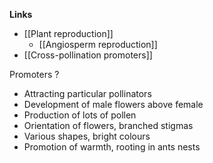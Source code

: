 **Links**
- [[Plant reproduction]]
	- [[Angiosperm reproduction]]
- [[Cross-pollination promoters]]

Promoters
?
- Attracting particular pollinators
- Development of male flowers above female
- Production of lots of pollen
- Orientation of flowers, branched stigmas
- Various shapes, bright colours
- Promotion of warmth, rooting in ants nests